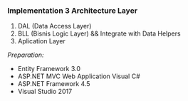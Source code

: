 ### Implementation 3 Architecture Layer
<ol>
  <li>DAL (Data Access Layer)</li>
  <li>BLL (Bisnis Logic Layer) && Integrate with Data Helpers</li>
  <li>Aplication Layer</li>
</ol>
<i>Preparation:</i> 
<ul>
  <li>Entity Framework 3.0</li>
  <li>ASP.NET MVC Web Application Visual C#</li>  
  <li>ASP.NET Framework 4.5</li>
  <li>Visual Studio 2017</li>
</ul>

